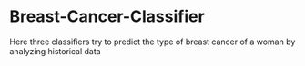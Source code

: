 # Breast-Cancer-Classifier
Here three classifiers try to predict the type of breast cancer of a woman by analyzing historical data 

